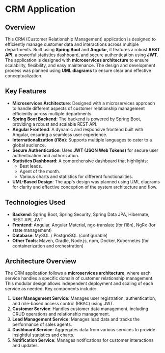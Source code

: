 # CRM Application

## Overview

This CRM (Customer Relationship Management) application is designed to efficiently manage customer data and interactions across multiple departments. Built using **Spring Boot** and **Angular**, it features a robust **REST API**, a powerful statistics dashboard, and secure authentication using **JWT**. The application is designed with **microservices architecture** to ensure scalability, flexibility, and easy maintenance. The design and development process was planned using **UML diagrams** to ensure clear and effective conceptualization.

## Key Features

- **Microservices Architecture**: Designed with a microservices approach to handle different aspects of customer relationship management efficiently across multiple departments.
- **Spring Boot Backend**: The backend is powered by Spring Boot, providing a robust and scalable REST API.
- **Angular Frontend**: A dynamic and responsive frontend built with Angular, ensuring a seamless user experience.
- **Internationalization (i18n)**: Supports multiple languages to cater to a global audience.
- **Secure Authentication**: Uses **JWT (JSON Web Tokens)** for secure user authentication and authorization.
- **Statistics Dashboard**: A comprehensive dashboard that highlights:
  - Best leads.
  - Agent of the month.
  - Various charts and statistics for different functionalities.
- **UML-Based Design**: The app's design was planned using UML diagrams for clarity and effective conception of the system architecture and flow.

## Technologies Used

- **Backend**: Spring Boot, Spring Security, Spring Data JPA, Hibernate, REST API, JWT
- **Frontend**: Angular, Angular Material, ngx-translate (for i18n), NgRx (for state management)
- **Database**: MySQL / PostgreSQL (configurable)
- **Other Tools**: Maven, Gradle, Node.js, npm, Docker, Kubernetes (for containerization and orchestration)

## Architecture Overview

The CRM application follows a **microservices architecture**, where each service handles a specific domain of customer relationship management. This modular design allows independent deployment and scaling of each service as needed. Key components include:

1. **User Management Service**: Manages user registration, authentication, and role-based access control (RBAC) using JWT.
2. **Customer Service**: Handles customer data management, including CRUD operations and relationship management.
3. **Lead Management Service**: Manages lead data and tracks the performance of sales agents.
4. **Dashboard Service**: Aggregates data from various services to provide insightful statistics and charts.
5. **Notification Service**: Manages notifications for customer interactions and updates.
